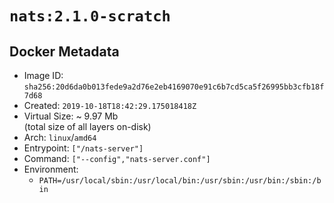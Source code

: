 # `nats:2.1.0-scratch`

## Docker Metadata

- Image ID: `sha256:20d6da0b013fede9a2d76e2eb4169070e91c6b7cd5ca5f26995bb3cfb18f7d68`
- Created: `2019-10-18T18:42:29.175018418Z`
- Virtual Size: ~ 9.97 Mb  
  (total size of all layers on-disk)
- Arch: `linux`/`amd64`
- Entrypoint: `["/nats-server"]`
- Command: `["--config","nats-server.conf"]`
- Environment:
  - `PATH=/usr/local/sbin:/usr/local/bin:/usr/sbin:/usr/bin:/sbin:/bin`
